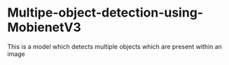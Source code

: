 # Multipe-object-detection-using-MobienetV3
This is a model which detects multiple objects which are present within an image
